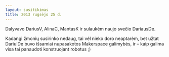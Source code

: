 ```yaml
---
layout: susitikimas
title: 2013 rugsėjo 25 d.
---
```

Dalyvavo DariusV, AlinaC, MantasK ir sulaukėm naujo svečio DariausDe.

Kadangi žmonių susirinko nedaug, tai vėl nieko doro neaptarėm, bet užtat DariuiDe buvo išsamiai nupasakotos Makerspace galimybės, ir – kaip galima visa tai panaudoti konstruojant robotus ;)